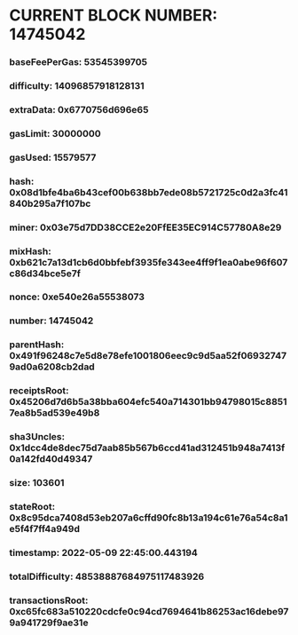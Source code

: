 # CURRENT BLOCK NUMBER: 14745042

### baseFeePerGas: 53545399705
### difficulty: 14096857918128131
### extraData: 0x6770756d696e65
### gasLimit: 30000000
### gasUsed: 15579577
### hash: 0x08d1bfe4ba6b43cef00b638bb7ede08b5721725c0d2a3fc41840b295a7f107bc
### miner: 0x03e75d7DD38CCE2e20FfEE35EC914C57780A8e29
### mixHash: 0xb621c7a13d1cb6d0bbfebf3935fe343ee4ff9f1ea0abe96f607c86d34bce5e7f
### nonce: 0xe540e26a55538073
### number: 14745042
### parentHash: 0x491f96248c7e5d8e78efe1001806eec9c9d5aa52f069327479ad0a6208cb2dad
### receiptsRoot: 0x45206d7d6b5a38bba604efc540a714301bb94798015c88517ea8b5ad539e49b8
### sha3Uncles: 0x1dcc4de8dec75d7aab85b567b6ccd41ad312451b948a7413f0a142fd40d49347
### size: 103601
### stateRoot: 0x8c95dca7408d53eb207a6cffd90fc8b13a194c61e76a54c8a1e5f4f7ff4a949d
### timestamp: 2022-05-09 22:45:00.443194
### totalDifficulty: 48538887684975117483926
### transactionsRoot: 0xc65fc683a510220cdcfe0c94cd7694641b86253ac16debe979a941729f9ae31e
